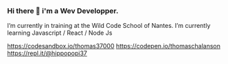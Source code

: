 ### Hi there 👋 i'm a Wev Developper.
I’m currently in training at the Wild Code School of Nantes.
I’m currently learning Javascript / React / Node Js

https://codesandbox.io/thomas37000
https://codepen.io/thomaschalanson
https://repl.it/@hippopopi37
